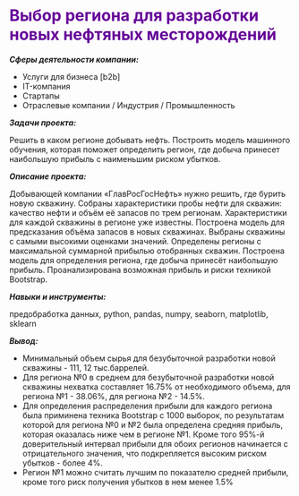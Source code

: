 <span style="color:#660099">
<h1>Выбор региона для разработки новых нефтяных месторождений</h1></span>

***Cферы деятельности компании:***
- Услуги для бизнеса [b2b]
- IT-компания
- Стартапы
- Отраслевые компании / Индустрия / Промышленность

    
***Задачи проекта:***

Решить в каком регионе добывать нефть. Построить модель машинного обучения, которая поможет определить регион, где добыча принесет наибольшую прибыль с наименьшим риском убытков.

***Описание проекта:***
    
Добывающей компании «ГлавРосГосНефть» нужно решить, где бурить новую скважину.
Собраны характеристики пробы нефти для скважин: качество нефти и объём её запасов по трем регионам. Характеристики для каждой скважины в регионе уже известны. 
Построена модель для предсказания объёма запасов в новых скважинах.
Выбраны скважины с самыми высокими оценками значений.
Определены регионы с максимальной суммарной прибылью отобранных скважин.
Построена модель для определения региона, где добыча принесёт наибольшую прибыль. Проанализирована возможная прибыль и риски техникой Bootstrap.

***Навыки и инструменты:***

предобработка данных, python, pandas, numpy, seaborn, matplotlib, sklearn

***Вывод:***

- Минимальный объем сырья для безубыточной разработки новой скважины - 111, 12 тыс.баррелей. 
- Для региона №0 в среднем для безубыточной разработки новой скважины нехватка составляет 16.75% от необходимого объема, для региона №1 - 38.06%, для региона №2 - 14.5%.
- Для определения распределения прибыли для каждого региона была приминена техника Bootstrap c 1000 выборок, по результатам которой для региона №0 и №2 была определена средняя прибыль, которая оказалась ниже чем в регионе №1. Кроме того 95%-й доверительный интервал прибыли для обоих регионов начинается с отрицательного значения, что подкрепляется высоким риском убытков - более 4%.
- Регион №1 можно считать лучшим по показателю средней прибыли, кроме того риск получения убытков в нем менее 1.5%